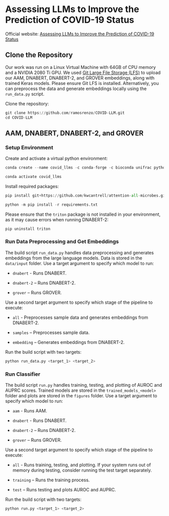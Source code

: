 # Assessing LLMs to Improve the Prediction of COVID-19 Status
Official website: <a href="https://ramosrenzo.github.io/COVID-LLM/">Assessing LLMs to Improve the Prediction of COVID-19 Status</a>

## Clone the Repository
Our work was run on a Linux Virtual Machine with 64GB of CPU memory and a NVIDIA 2080 Ti GPU. We used <a href="https://git-lfs.com/" target="_blank" rel="noopener noreferrer">Git Large File Storage (LFS)</a> to upload our AAM, DNABERT, DNABERT-2, and GROVER embeddings, along with trained Keras models. Please ensure Git LFS is installed. Alternatively, you can preprocess the data and generate embeddings locally using the `run_data.py` script.

Clone the repository:
```python
git clone https://github.com/ramosrenzo/COVID-LLM.git
cd COVID-LLM
```

## AAM, DNABERT, DNABERT-2, and GROVER

### Setup Environment

Create and activate a virtual python environment:

```python
conda create --name covid_llms -c conda-forge -c bioconda unifrac python=3.9 cython

conda activate covid_llms
```

Install required packages:

```python
pip install git+https://github.com/kwcantrell/attention-all-microbes.git@capstone-2025

python -m pip install -r requirements.txt
```

Please ensure that the `triton` package is not installed in your environment, as it may cause errors when running DNABERT-2:

```python
pip uninstall triton
```

### Run Data Preprocessing and Get Embeddings
The build script `run_data.py` handles data preprocessing and generates embeddings from the large language models. Data is stored in the `data/input` folder. Use a target argument to specify which model to run:
- `dnabert` - Runs DNABERT.

- `dnabert-2` – Runs DNABERT-2.

- `grover` – Runs GROVER.

Use a second target argument to specify which stage of the pipeline to execute:

- `all` - Preprocesses sample data and generates embeddings from DNABERT-2.

- `samples` – Preprocesses sample data.

- `embedding` – Generates embeddings from DNABERT-2.

Run the build script with two targets:

```python
python run_data.py <target_1> <target_2>
```

### Run Classifier
The build script `run.py` handles training, testing, and plotting of AUROC and AUPRC scores. Trained models are stored in the `trained_models_<model>` folder and plots are stored in the `figures` folder. Use a target argument to specify which model to run:
- `aam` - Runs AAM.

- `dnabert` - Runs DNABERT.

- `dnabert-2` – Runs DNABERT-2.

- `grover` – Runs GROVER.

Use a second target argument to specify which stage of the pipeline to execute:

- `all` - Runs training, testing, and plotting. If your system runs out of memory during testing, consider running the test target separately.

- `training` – Runs the training process.

- `test` – Runs testing and plots AUROC and AUPRC.

Run the build script with two targets:

```python
python run.py <target_1> <target_2>
```